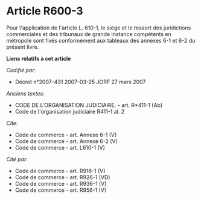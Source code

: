 # Article R600-3

Pour l'application de l'article L. 610-1, le siège et le ressort des juridictions commerciales et des tribunaux de grande
instance compétents en métropole sont fixés conformément aux tableaux des annexes 6-1 et 6-2 du présent livre.

**Liens relatifs à cet article**

_Codifié par_:

  - Décret n°2007-431 2007-03-25 JORF 27 mars 2007

_Anciens textes_:

  - CODE DE L'ORGANISATION JUDICIAIRE. - art. R*411-1 (Ab)
  - Code de l'organisation judiciaire R411-1 al. 2

_Cite_:

  - Code de commerce - art. Annexe 6-1 (V)
  - Code de commerce - art. Annexe 6-2 (V)
  - Code de commerce - art. L610-1 (V)

_Cité par_:

  - Code de commerce - art. R916-1 (V)
  - Code de commerce - art. R926-1 (VD)
  - Code de commerce - art. R936-1 (V)
  - Code de commerce - art. R956-1 (V)
